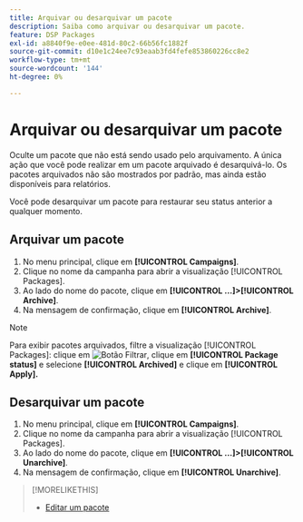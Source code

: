 ```yaml
---
title: Arquivar ou desarquivar um pacote
description: Saiba como arquivar ou desarquivar um pacote.
feature: DSP Packages
exl-id: a8840f9e-e0ee-481d-80c2-66b56fc1882f
source-git-commit: d10e1c24ee7c93eaab3fd4fefe853860226cc8e2
workflow-type: tm+mt
source-wordcount: '144'
ht-degree: 0%

---
```


# Arquivar ou desarquivar um pacote

Oculte um pacote que não está sendo usado pelo arquivamento. A única ação que você pode realizar em um pacote arquivado é desarquivá-lo. Os pacotes arquivados não são mostrados por padrão, mas ainda estão disponíveis para relatórios.

Você pode desarquivar um pacote para restaurar seu status anterior a qualquer momento.

## Arquivar um pacote

1. No menu principal, clique em **[!UICONTROL Campaigns]**.
1. Clique no nome da campanha para abrir a visualização [!UICONTROL Packages].
1. Ao lado do nome do pacote, clique em **[!UICONTROL ...]>[!UICONTROL Archive]**.
1. Na mensagem de confirmação, clique em **[!UICONTROL Archive]**.

>[!NOTE]
>
>Para exibir pacotes arquivados, filtre a visualização [!UICONTROL Packages]: clique em ![Botão Filtrar](/help/dsp/assets/filter.png), clique em **[!UICONTROL Package status]** e selecione **[!UICONTROL Archived]** e clique em **[!UICONTROL Apply].**

## Desarquivar um pacote

1. No menu principal, clique em **[!UICONTROL Campaigns]**.
1. Clique no nome da campanha para abrir a visualização [!UICONTROL Packages].
1. Ao lado do nome do pacote, clique em **[!UICONTROL ...]>[!UICONTROL Unarchive]**.
1. Na mensagem de confirmação, clique em **[!UICONTROL Unarchive]**.

>[!MORELIKETHIS]
>
>* [Editar um pacote](package-edit.md)

